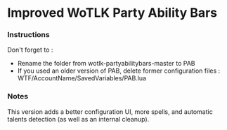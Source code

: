 Improved WoTLK Party Ability Bars
================================

### Instructions

Don't forget to :
- Rename the folder from wotlk-partyabilitybars-master to PAB
- If you used an older version of PAB, delete former configuration files : WTF/AccountName/SavedVariables/PAB.lua

### Notes

This version adds a better configuration UI, more spells, and automatic talents detection (as well as an internal cleanup).
